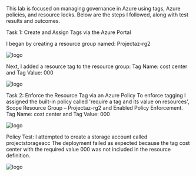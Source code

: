 This lab is focused on managing governance in Azure using tags, Azure policies, and resource locks. Below are the steps I followed, along with test results and outcomes.

Task 1: Create and Assign Tags via the Azure Portal

I began by creating a resource group named: Projectaz-rg2

![logo](https://github.com/dy1000/Azure-Administrator-AZ-104-Labs/blob/main/Labs/All-Files/Lab2b-pic1.png)

Next, I added a resource tag to the resource group:
Tag Name: cost center and Tag Value: 000

![logo](https://github.com/dy1000/Azure-Administrator-AZ-104-Labs/blob/main/Labs/All-Files/Lab2b-pic2.png)

Task 2: Enforce the Resource Tag via an Azure Policy
To enforce tagging I assigned the built-in policy called 'require a tag and its value on resources', Scope Resource Group – Projectaz-rg2 and Enabled Policy Enforcement.
Tag Name: cost center and Tag Value: 000

![logo](https://github.com/dy1000/Azure-Administrator-AZ-104-Labs/blob/main/Labs/All-Files/Lab2b-pic3.png)

Policy Test:
I attempted to create a storage account called projectstorageacc The deployment failed as expected because the tag cost center with the required value 000 was not included in the resource definition.

![logo](https://github.com/dy1000/Azure-Administrator-AZ-104-Labs/blob/main/Labs/All-Files/Lab2b-pic4.png)
